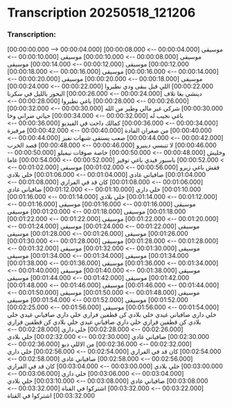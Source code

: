 # Transcription 20250518_121206
### Transcription:
[00:00:00.000 --> 00:00:04.000]   موسيقى
[00:00:04.000 --> 00:00:08.000]   موسيقى
[00:00:08.000 --> 00:00:10.000]   موسيقى
[00:00:10.000 --> 00:00:12.000]   موسيقى
[00:00:12.000 --> 00:00:14.000]   موسيقى
[00:00:14.000 --> 00:00:16.000]   موسيقى
[00:00:16.000 --> 00:00:18.000]   موسيقى
[00:00:18.000 --> 00:00:20.000]   موسيقى
[00:00:20.000 --> 00:00:22.000]   اللي قبل يبقى ودي نطيروا
[00:00:22.000 --> 00:00:24.000]   دينشي بغا تلاف
[00:00:24.000 --> 00:00:26.000]   البحور بالليل في سكرنا
[00:00:26.000 --> 00:00:28.000]   باغي نطيروا
[00:00:28.000 --> 00:00:30.000]   شركي غير مالي وطير من الله
[00:00:30.000 --> 00:00:32.000]   باغي نجيب له
[00:00:32.000 --> 00:00:34.000]   حياتي ضراني وخا
[00:00:34.000 --> 00:00:36.000]   كمالك داحت في الفيديو
[00:00:36.000 --> 00:00:40.000]   من صغران المادة
[00:00:40.000 --> 00:00:42.000]   مرفيزة
[00:00:42.000 --> 00:00:44.000]   صعب يسنقى شبهات نفيز
[00:00:44.000 --> 00:00:46.000]   لا تنبسي دينيرو
[00:00:46.000 --> 00:00:48.000]   قصد الخرب وخليش
[00:00:48.000 --> 00:00:50.000]   خاصة صوفات نيميلو
[00:00:50.000 --> 00:00:52.000]   باسبور فيدي باغي توفيز
[00:00:52.000 --> 00:00:54.000]   غاما فقش باغي زيرو
[00:00:56.000 --> 00:01:02.000]   موسيقى
[00:01:02.000 --> 00:01:04.000]   صافياني غادي
[00:01:04.000 --> 00:01:06.000]   خلي بلادي
[00:01:06.000 --> 00:01:08.000]   كان قد في الفراري
[00:01:08.000 --> 00:01:10.000]   خلي داري
[00:01:10.000 --> 00:01:12.000]   صافياني غادي
[00:01:12.000 --> 00:01:14.000]   خلي بلادي
[00:01:14.000 --> 00:01:16.000]   موسيقى
[00:01:16.000 --> 00:01:16.000]   موسيقى
[00:01:16.000 --> 00:01:18.000]   موسيقى
[00:01:18.000 --> 00:01:20.000]   موسيقى
[00:01:20.000 --> 00:01:22.000]   موسيقى
[00:01:22.000 --> 00:01:22.000]   موسيقى
[00:01:22.000 --> 00:01:24.000]   موسيقى
[00:01:24.000 --> 00:01:26.000]   موسيقى
[00:01:26.000 --> 00:01:28.000]   موسيقى
[00:01:28.000 --> 00:01:28.000]   موسيقى
[00:01:28.000 --> 00:01:30.000]   موسيقى
[00:01:30.000 --> 00:01:32.000]   موسيقى
[00:01:32.000 --> 00:01:34.000]   موسيقى
[00:01:34.000 --> 00:01:34.000]   موسيقى
[00:01:34.000 --> 00:01:36.000]   موسيقى
[00:01:36.000 --> 00:01:38.000]   موسيقى
[00:01:38.000 --> 00:01:40.000]   موسيقى
[00:01:40.000 --> 00:01:42.000]   موسيقى
[00:01:42.000 --> 00:01:44.000]   موسيقى
[00:01:44.000 --> 00:01:46.000]   موسيقى
[00:01:46.000 --> 00:01:48.000]   موسيقى
[00:01:48.000 --> 00:01:50.000]   موسيقى
[00:01:50.000 --> 00:01:52.000]   موسيقى
[00:01:52.000 --> 00:01:54.000]   موسيقى
[00:01:54.000 --> 00:01:56.000]   موسيقى
[00:01:56.000 --> 00:02:25.000]   خلي داري صافياني غيدي خلي بلادي كن قطفين فراري خلي داري صافياني غيدي خلي بلادي كن قطفين فراري خلي داري صافياني غيدي خلي بلادي كن قطفين فراري
[00:02:26.000 --> 00:02:28.000]   خلي داري
[00:02:28.000 --> 00:02:30.000]   صافياني غادي
[00:02:30.000 --> 00:02:32.000]   خلي بلادي
[00:02:32.000 --> 00:02:36.000]   من الاللي ديو
[00:02:36.000 --> 00:02:54.000]   كان قد في الفراري
[00:02:54.000 --> 00:02:56.000]   خلي داري
[00:02:56.000 --> 00:02:58.000]   صافياني غادي
[00:02:58.000 --> 00:03:00.000]   خلي بلادي
[00:03:00.000 --> 00:03:04.000]   كان قد في الفراري
[00:03:04.000 --> 00:03:06.000]   خلي داري
[00:03:06.000 --> 00:03:08.000]   صافياني غادي
[00:03:08.000 --> 00:03:10.000]   خلي بلادي
[00:03:22.000 --> 00:03:32.000]   اشتركوا في القناة
[00:03:32.000 --> 00:03:32.000]   اشتركوا في القناة
